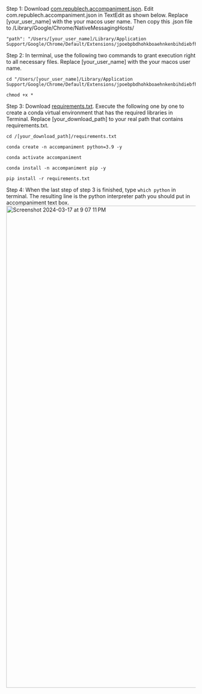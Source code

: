Step 1: Download [com.republech.accompaniment.json](https://github.com/lynnlynn2023/accompaniment/blob/main/README.md). Edit com.republech.accompaniment.json in TextEdit as shown below. Replace [your_user_name] with the your macos user name. Then copy this .json file to /Library/Google/Chrome/NativeMessagingHosts/
    
    "path": "/Users/[your_user_name]/Library/Application Support/Google/Chrome/Default/Extensions/jpoebpbdhohkboaehnkenbihdiebfhde/1.2_0/host/host.sh",

Step 2: In terminal, use the following two commands to grant execution right to all necessary files. Replace [your_user_name] with the your macos user name.

    cd "/Users/[your_user_name]/Library/Application Support/Google/Chrome/Default/Extensions/jpoebpbdhohkboaehnkenbihdiebfhde/1.2_0/host"
    
    chmod +x *

Step 3: Download [requirements.txt](https://github.com/lynnlynn2023/accompaniment/blob/main/requirements.txt). Execute the following one by one to create a conda virtual environment that has the required libraries in Terminal. Replace [your_download_path] to your real path that contains requirements.txt.
  
    cd /[your_download_path]/requirements.txt
    
    conda create -n accompaniment python=3.9 -y

    conda activate accompaniment
    
    conda install -n accompaniment pip -y
    
    pip install -r requirements.txt
    
Step 4: When the last step of step 3 is finished, type ````which python```` in terminal. The resulting line is the python interpreter path you should put in accompaniment text box.
<img width="1280" alt="Screenshot 2024-03-17 at 9 07 11 PM" src="https://github.com/lynnlynn2023/accompaniment/assets/128745013/4946cae9-0bb9-4884-b860-0398b8f2ded9">
